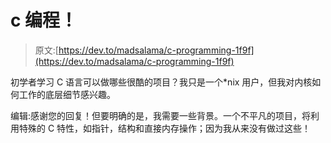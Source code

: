 # c 编程！

> 原文:[https://dev.to/madsalama/c-programming-1f9f](https://dev.to/madsalama/c-programming-1f9f)

初学者学习 C 语言可以做哪些很酷的项目？我只是一个*nix 用户，但我对内核如何工作的底层细节感兴趣。

编辑:感谢您的回复！但要明确的是，我需要一些背景。一个不平凡的项目，将利用特殊的 C 特性，如指针，结构和直接内存操作；因为我从来没有做过这些！